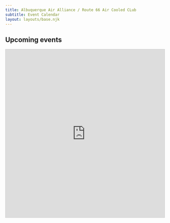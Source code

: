 ```yaml
---
title: Albuquerque Air Alliance / Route 66 Air Cooled CLub
subtitle: Event Calendar
layout: layouts/base.njk
---
```



## Upcoming events

<iframe class="airtable-embed" src="https://airtable.com/embed/shrIofSZl3Jj9zl0W?backgroundColor=red&viewControls=on" frameborder="0" onmousewheel="" width="100%" height="533" style="background: transparent; border: 1px solid #ccc;"></iframe>
